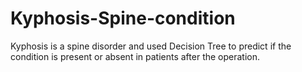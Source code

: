 # Kyphosis-Spine-condition

Kyphosis is a spine disorder and used Decision Tree to predict if the condition is present or absent in patients after the operation. 
